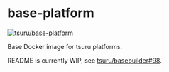 base-platform
=============

[![tsuru/base-platform](http://dockeri.co/image/tsuru/base-platform)](https://hub.docker.com/u/tsuru/base-platform/)

Base Docker image for tsuru platforms.

README is currently WIP, see [tsuru/basebuilder#98](https://github.com/tsuru/basebuilder/issues/98).
